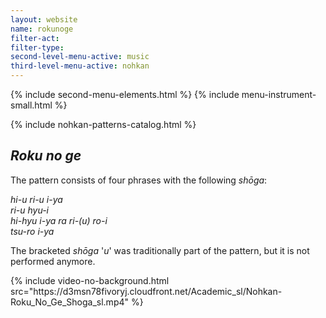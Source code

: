 ```yaml
---
layout: website
name: rokunoge
filter-act:
filter-type:
second-level-menu-active: music
third-level-menu-active: nohkan
---
```


{% include second-menu-elements.html %} {% include menu-instrument-small.html %}

<main class="page-content">
  <div class="wrapper sidebar-contents">
    <aside class="sidebar-contents__table">
      {% include nohkan-patterns-catalog.html %}
    </aside>
    <section class="sidebar-contents__section">
      <div class="text-container">
        <h2><em>Roku no ge</em></h2>
        <p>
          The pattern consists of four phrases with the following
          <em>shōga</em>:
        </p>
        <p>
          <em
            >hi-u ri-u i-ya<br />
            ri-u hyu-i<br />
            hi-hyu i-ya ra ri-(u) ro-i<br />
            tsu-ro i-ya
          </em>
        </p>
        <p>
          The bracketed <em>shōga</em> '<em>u</em>' was traditionally part of
          the pattern, but it is not performed anymore.
        </p>
        {% include video-no-background.html
        src="https://d3msn78fivoryj.cloudfront.net/Academic_sl/Nohkan-Roku_No_Ge_Shoga_sl.mp4"
        %}
      </div>
    </section>
  </div>
</main>
